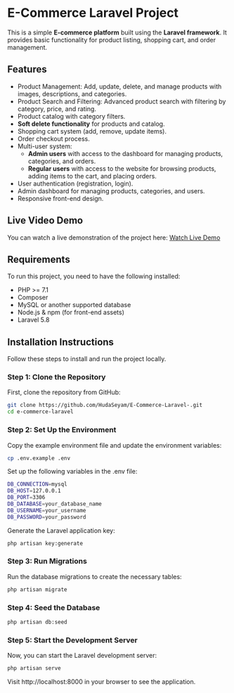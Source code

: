 # E-Commerce Laravel Project

This is a simple **E-commerce platform** built using the **Laravel framework**. It provides basic functionality for product listing, shopping cart, and order management.

## Features

- Product Management: Add, update, delete, and manage products with images, descriptions, and categories.
- Product Search and Filtering: Advanced product search with filtering by category, price, and rating.
- Product catalog with category filters.
- **Soft delete functionality** for products and catalog.
- Shopping cart system (add, remove, update items).
- Order checkout process.
- Multi-user system:
  - **Admin users** with access to the dashboard for managing products, categories, and orders.
  - **Regular users** with access to the website for browsing products, adding items to the cart, and placing orders.
- User authentication (registration, login).
- Admin dashboard for managing products, categories, and users.
- Responsive front-end design.
  
## Live Video Demo
You can watch a live demonstration of the project here: [Watch Live Demo](https://drive.google.com/file/d/1GHGn4kOWJ-8Ie08UIms1nSDcKWYJXMap/view?usp=sharing)

## Requirements

To run this project, you need to have the following installed:

- PHP >= 7.1
- Composer
- MySQL or another supported database
- Node.js & npm (for front-end assets)
- Laravel 5.8

## Installation Instructions

Follow these steps to install and run the project locally.

### Step 1: Clone the Repository
First, clone the repository from GitHub:
```bash
git clone https://github.com/HudaSeyam/E-Commerce-Laravel-.git
cd e-commerce-laravel
```

### Step 2: Set Up the Environment
Copy the example environment file and update the environment variables:
```bash
cp .env.example .env
```
Set up the following variables in the .env file:
```bash
DB_CONNECTION=mysql
DB_HOST=127.0.0.1
DB_PORT=3306
DB_DATABASE=your_database_name
DB_USERNAME=your_username
DB_PASSWORD=your_password
```
Generate the Laravel application key:
```bash
php artisan key:generate
```

### Step 3: Run Migrations
Run the database migrations to create the necessary tables:
```bash
php artisan migrate
```

### Step 4: Seed the Database
```bash
php artisan db:seed
```
### Step 5: Start the Development Server

Now, you can start the Laravel development server:
```bash
php artisan serve
```
Visit http://localhost:8000 in your browser to see the application.
